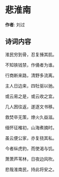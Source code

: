 # 悲淮南

**作者**: 刘过

## 诗词内容

淮民穷到骨，忍复捶其肌。

不知铁钱禁，作俑者为谁。

行商断来路，清野多流离。

主人日边来，四牡驱以驰。

或云易之是，或云收之宜。

几人困往返，遂逐文书移。

救焚卒无策，燎火久益滋。

缅怀征榷初，山海煮摘时。

虽云便公家，亦复挠其私。

今者纵虎豹，而使渴与饥。

萧萧芦苇林，日夜边风吹。

悲哉淮南民，持此将安之。

